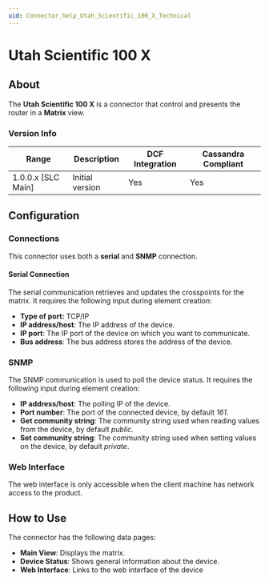 ```yaml
---
uid: Connector_help_Utah_Scientific_100_X_Technical
---
```


# Utah Scientific 100 X

## About

The **Utah Scientific 100 X** is a connector that control and presents the router in a **Matrix** view.

### Version Info

| Range | Description | DCF Integration | Cassandra Compliant |
|----------------------|-----------------|---------------------|-------------------------|
| 1.0.0.x [SLC Main]   | Initial version | Yes                 | Yes                     |


## Configuration

### Connections

This connector uses both a **serial** and **SNMP** connection.

#### Serial Connection

The serial communication retrieves and updates the crosspoints for the matrix. It requires the following input during element creation:

- **Type of port:** TCP/IP
- **IP address/host**: The IP address of the device.
- **IP port**: The IP port of the device on which you want to communicate.
- **Bus address**: The bus address stores the address of the device.

### SNMP

The SNMP communication is used to poll the device status. It requires the following input during element creation:

- **IP address/host**: The polling IP of the device.
- **Port number**: The port of the connected device, by default *161*.
- **Get community string**: The community string used when reading values from the device, by default *public.*
- **Set community string**: The community string used when setting values on the device, by default *private*.

### Web Interface

The web interface is only accessible when the client machine has network access to the product.

## How to Use

The connector has the following data pages:

- **Main View**: Displays the matrix.
- **Device Status**: Shows general information about the device.
- **Web Interface**: Links to the web interface of the device
